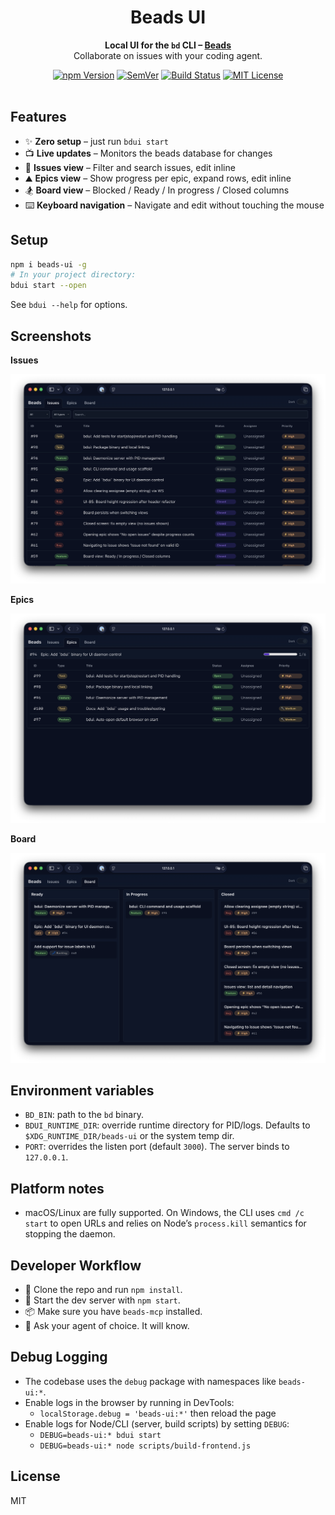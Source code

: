 <h1 align="center">
  Beads UI
</h1>
<p align="center">
  <b>Local UI for the <code>bd</code> CLI – <a href="https://github.com/steveyegge/beads">Beads</a></b><br>
  Collaborate on issues with your coding agent.
</p>
<div align="center">
  <a href="https://www.npmjs.com/package/beads-ui"><img src="https://img.shields.io/npm/v/beads-ui.svg" alt="npm Version"></a>
  <a href="https://semver.org"><img src="https://img.shields.io/:semver-%E2%9C%93-blue.svg" alt="SemVer"></a>
  <a href="https://github.com/mantoni/beads-ui/actions/worflows/ci.yml"><img src="https://github.com/mantoni/eslint_d.js/actions/workflows/ci.yml/badge.svg" alt="Build Status"></a>
  <a href="https://opensource.org/licenses/MIT"><img src="https://img.shields.io/npm/l/eslint_d.svg" alt="MIT License"></a>
  <br>
  <br>
</div>

## Features

- ✨ **Zero setup** – just run `bdui start`
- 📺 **Live updates** – Monitors the beads database for changes
- 🔎 **Issues view** – Filter and search issues, edit inline
- ⛰️ **Epics view** – Show progress per epic, expand rows, edit inline
- 🏂 **Board view** – Blocked / Ready / In progress / Closed columns
- ⌨️ **Keyboard navigation** – Navigate and edit without touching the mouse

## Setup

```sh
npm i beads-ui -g
# In your project directory:
bdui start --open
```

See `bdui --help` for options.

## Screenshots

**Issues**

![Issues view](https://github.com/mantoni/beads-ui/raw/main/media/bdui-issues.png)

**Epics**

![Epics view](https://github.com/mantoni/beads-ui/raw/main/media/bdui-epics.png)

**Board**

![Board view](https://github.com/mantoni/beads-ui/raw/main/media/bdui-board.png)

## Environment variables

- `BD_BIN`: path to the `bd` binary.
- `BDUI_RUNTIME_DIR`: override runtime directory for PID/logs. Defaults to
  `$XDG_RUNTIME_DIR/beads-ui` or the system temp dir.
- `PORT`: overrides the listen port (default `3000`). The server binds to
  `127.0.0.1`.

## Platform notes

- macOS/Linux are fully supported. On Windows, the CLI uses `cmd /c start` to
  open URLs and relies on Node’s `process.kill` semantics for stopping the
  daemon.

## Developer Workflow

- 🔨 Clone the repo and run `npm install`.
- 🚀 Start the dev server with `npm start`.
- 📦 Make sure you have `beads-mcp` installed.
- 🤖 Ask your agent of choice. It will know.

## Debug Logging

- The codebase uses the `debug` package with namespaces like `beads-ui:*`.
- Enable logs in the browser by running in DevTools:
  - `localStorage.debug = 'beads-ui:*'` then reload the page
- Enable logs for Node/CLI (server, build scripts) by setting `DEBUG`:
  - `DEBUG=beads-ui:* bdui start`
  - `DEBUG=beads-ui:* node scripts/build-frontend.js`

## License

MIT
